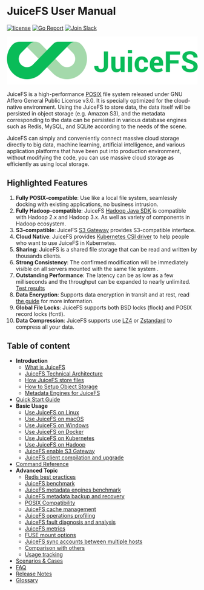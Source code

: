 # JuiceFS User Manual

[![license](https://img.shields.io/badge/license-AGPL%20V3-blue)](https://github.com/juicedata/juicefs/blob/main/LICENSE) [![Go Report](https://img.shields.io/badge/go%20report-A+-brightgreen.svg?style=flat)](https://goreportcard.com/badge/github.com/juicedata/juicefs) [![Join Slack](https://badgen.net/badge/Slack/Join%20JuiceFS/0abd59?icon=slack)](https://join.slack.com/t/juicefs/shared_invite/zt-n9h5qdxh-0bJojPaql8cfFgwerDQJgA)

![JuiceFS LOGO](../images/juicefs-logo.png)

JuiceFS is a high-performance [POSIX](https://en.wikipedia.org/wiki/POSIX) file system released under GNU Affero General Public License v3.0. It is specially optimized for the cloud-native environment. Using the JuiceFS  to store data, the data itself will be persisted in object storage (e.g. Amazon S3), and the metadata corresponding to the data can be persisted in various database engines such as Redis, MySQL, and SQLite according to the needs of the scene.

JuiceFS can simply and conveniently connect massive cloud storage directly to big data, machine learning, artificial intelligence, and various application platforms that have been put into production environment, without modifying the code, you can use massive cloud storage as efficiently as using local storage.

## Highlighted Features

1. **Fully POSIX-compatible**: Use like a local file system, seamlessly docking with existing applications, no business intrusion.
2. **Fully Hadoop-compatible**: JuiceFS [Hadoop Java SDK](hadoop_java_sdk.md) is compatible with Hadoop 2.x and Hadoop 3.x. As well as variety of components in Hadoop ecosystem.
3. **S3-compatible**:  JuiceFS [S3 Gateway](s3_gateway.md) provides S3-compatible interface.
4. **Cloud Native**: JuiceFS provides [Kubernetes CSI driver](how_to_use_on_kubernetes.md) to help people who want to use JuiceFS in Kubernetes.
5. **Sharing**: JuiceFS is a shared file storage that can be read and written by thousands clients.
6. **Strong Consistency**: The confirmed modification will be immediately visible on all servers mounted with the same file system .
7. **Outstanding Performance**: The latency can be as low as a few milliseconds and the throughput can be expanded to nearly unlimited. [Test results](benchmark.md)
8. **Data Encryption**: Supports data encryption in transit and at rest, read [the guide](encrypt.md) for more information.
9. **Global File Locks**: JuiceFS supports both BSD locks (flock) and POSIX record locks (fcntl).
10. **Data Compression**: JuiceFS supports use [LZ4](https://lz4.github.io/lz4) or [Zstandard](https://facebook.github.io/zstd) to compress all your data.

## Table of content

- **Introduction**
  - [What is JuiceFS](introduction.md)
  - [JuiceFS Technical Architecture](architecture.md)
  - [How JuiceFS store files](how_juicefs_store_files.md)
  - [How to Setup Object Storage](how_to_setup_object_storage.md)
  - [Metadata Engines for JuiceFS](databases_for_metadata.md)
- [Quick Start Guide](quick_start_guide.md)
- **Basic Usage**
  - [Use JuiceFS on Linux](juicefs_on_linux.md)
  - [Use JuiceFS on macOS](juicefs_on_macos.md)
  - [Use JuiceFS on Windows](juicefs_on_windows.md)
  - [Use JuiceFS on Docker](juicefs_on_docker.md)
  - [Use JuiceFS on Kubernetes](how_to_use_on_kubernetes.md) 
  - [Use JuiceFS on Hadoop](hadoop_java_sdk.md)
  - [JuiceFS enable S3 Gateway](s3_gateway.md)
  - [JuiceFS client compilation and upgrade](client_compile_and_upgrade.md)
- [Command Reference](command_reference.md)
- **Advanced Topic**
  - [Redis best practices](redis_best_practices.md)
  - [JuiceFS benchmark](benchmark.md)
  - [JuiceFS metadata engines benchmark](metadata_engines_benchmark.md)
  - [JuiceFS metadata backup and recovery](metadata_dump_load.md)
  - [POSIX Compatibility](posix_compatibility.md)
  - [JuiceFS cache management](cache_management.md)
  - [JuiceFS operations profiling](operations_profiling.md)
  - [JuiceFS fault diagnosis and analysis](fault_diagnosis_and_analysis.md)
  - [JuiceFS metrics](p8s_metrics.md)
  - [FUSE mount options](fuse_mount_options.md)
  - [JuiceFS sync accounts between multiple hosts](sync_accounts_between_multiple_hosts.md)
  - [Comparison with others](comparison_with_others.md)
  - [Usage tracking](usage_tracking.md)
- [Scenarios & Cases](case.md)
- [FAQ](faq.md)
- [Release Notes](release_notes.md)
- [Glossary](glossary.md)
